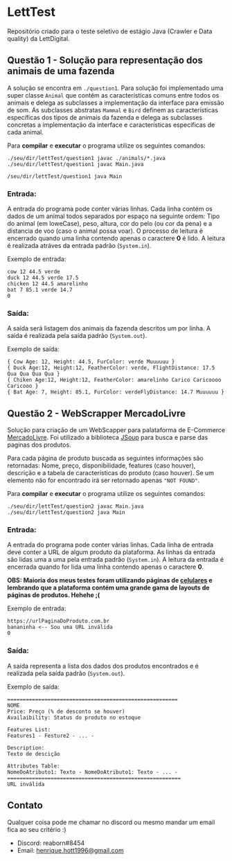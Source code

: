 # LettTest

Repositório criado para o teste seletivo de estágio Java (Crawler e Data quality) da LettDigital.

## Questão 1 - Solução para representação dos animais de uma fazenda

A solução se encontra em `./question1`. Para solução foi implementado uma super classe `Animal` que contém as características comuns entre todos os animais e delega as subclasses a implementação da interface para emissão de som. As subclasses abstratas `Mammal` e `Bird` definem as características específicas dos tipos de animais da fazenda e delega as subclasses concretas a implementação da interface e características específicas de cada animal.

Para **compilar** e **executar** o programa utilize os seguintes comandos:

```
./seu/dir/lettTest/question1 javac ./animals/*.java
./seu/dir/lettTest/question1 javac Main.java

/seu/dir/lettTest/question1 java Main
```

### Entrada:

A entrada do programa pode conter várias linhas. Cada linha contém os dados de um animal todos separados por espaço na seguinte ordem: Tipo do animal (em loweCase), peso, altura, cor do pelo (ou cor da pena) e a distancia de voo (caso o animal possa voar). O processo de leitura é encerrado quando uma linha contendo apenas o caractere **0** é lido. A leitura é realizada atráves da entrada padrão (`System.in`).

Exemplo de entrada:

```
cow 12 44.5 verde
duck 12 44.5 verde 17.5
chicken 12 44.5 amarelinho
bat 7 85.1 verde 14.7
0
```

### Saída:

A saída será listagem dos animais da fazenda descritos um por linha. A saída é realizada pela saída padrão (`System.out`).

Exemplo de saída:

```
{ Cow Age: 12, Height: 44.5, FurColor: verde Muuuuuu }
{ Duck Age:12, Height:12, FeatherColor: verde, FlightDistance: 17.5 Qua Qua Qua Qua }
{ Chiken Age:12, Height:12, FeatherColor: amarelinho Carico Caricoooo Caricooo }
{ Bat Age: 7, Height: 85.1, FurColor: verdeFlyDistance: 14.7 Muuuuuu }
```

## Questão 2 - WebScrapper MercadoLivre

Solução para criação de um WebScapper para palataforma de E-Commerce [MercadoLivre](https://ofertas.mercadolivre.com.br/recebaemcasa#DEAL_ID=MLB2367&S=landingHubrecebaemcasa&V=0&T=MainSliderItem-normal&L=HEADER_1&deal_print_id=b8f6ddc0-7037-11ea-b513-c941a6ceb129). Foi utilizado a biblioteca [JSoup](https://jsoup.org/) para busca e parse das paginas dos produtos.

Para cada página de produto buscada as seguintes informações são retornadas: Nome, preço, disponibilidade, features (caso houver), descrição e a tabela de características do produto (caso houver). Se um elemento não for encontrado irá ser retornado apenas `"NOT FOUND"`.

Para **compilar** e **executar** o programa utilize os seguintes comandos:

```
./seu/dir/lettTest/question2 javac Main.java
./seu/dir/lettTest/question2 java Main
```

### Entrada:

A entrada do programa pode conter várias linhas. Cada linha de entrada deve conter a URL de algum produto da plataforma. As linhas da entrada são lidas uma a uma pela entrada padrão (`System.in`). A leitura da entrada é encerrada quando for lida uma linha contendo apenas o caractere **0**.

**OBS: Maioria dos meus testes foram utilizando páginas de [celulares]("https://celulares.mercadolivre.com.br/#menu=categories") e lembrando que a plataforma contém uma grande gama de layouts de páginas de produtos. Hehehe ;(**

Exemplo de entrada:

```
https://urlPaginaDoProduto.com.br
bananinha <-- Sou uma URL inválida
0
```

### Saída:

A saída representa a lista dos dados dos produtos encontrados e é realizada pela saída padrão (`System.out`).

Exemplo de saída:

```
=======================================================
NOME
Price: Preço (% de desconto se houver)
Availaibility: Status do produto no estoque

Features List:
Features1 - Festure2 - ... -

Description:
Texto de descição

Attributes Table:
NomeDoAtributo1: Texto - NomeDoAtributo1: Texto - ... -
========================================================
URL inválida

```

## Contato

Qualquer coisa pode me chamar no discord ou mesmo mandar um email fica ao seu critério :)

-   Discord: reaborn#8454
-   Email: henrique.hott1996@gmail.com
